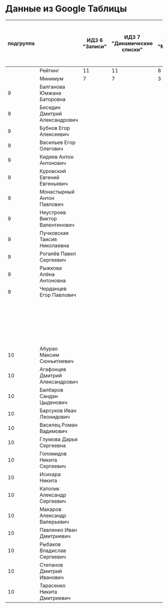 # Данные из Google Таблицы

| подгруппа |  | ИДЗ 6 "Записи" | ИДЗ 7 "Динамические списки" | ИДЗ 8 "Модули" | ИДЗ 9 "Битовые маски в С++" | ИДЗ СУММА | КР 1 | КР 2 | Коллоквиум | 25.фев | 04.мар | 11.мар | 18.мар | 25.мар | 01.апр | 08.апр | Tue Apr 15 2025 00:00:00 GMT+1000 (Vladivostok Standard Time) | Tue Apr 22 2025 00:00:00 GMT+1000 (Vladivostok Standard Time) | Tue Apr 29 2025 00:00:00 GMT+1000 (Vladivostok Standard Time) | 06.май | 13.май | 20.май | 27.май | Tue Jun 03 2025 00:00:00 GMT+1000 (Vladivostok Standard Time) | Tue Jun 10 2025 00:00:00 GMT+1000 (Vladivostok Standard Time) | Tue Jun 17 2025 00:00:00 GMT+1000 (Vladivostok Standard Time) | Tue Jun 24 2025 00:00:00 GMT+1000 (Vladivostok Standard Time) | Tue Jul 01 2025 00:00:00 GMT+1000 (Vladivostok Standard Time) | Посещения | Общие задания | Конспект | Сумма баллов |
| --- | --- | --- | --- | --- | --- | --- | --- | --- | --- | --- | --- | --- | --- | --- | --- | --- | --- | --- | --- | --- | --- | --- | --- | --- | --- | --- | --- | --- | --- | --- | --- | --- |
|  | Рейтинг | 11 | 11 | 8 | 11 | 41 | 12 | 12 | 15 |  |  |  |  |  |  |  |  |  |  |  |  |  |  |  |  |  |  |  | 4 | 12 | 4 | 100 |
|  | Минимум | 7 | 7 | 3 | 7 | 24 | 8 | 8 | 9 |  |  |  |  |  |  |  |  |  |  |  |  |  |  |  |  |  |  |  | 3 | 7 | 2 | 61 |
| 9 | Балганова Юмжана Баторовна |  |  |  |  | 0 |  |  |  | 1 | 1 | 1 | 1 | 0 |  |  |  |  |  |  |  |  |  |  |  |  |  |  | 1 |  |  | 1 |
| 9 | Беседин Дмитрий Александрович |  |  |  |  | 0 |  |  |  | 1 | 1 | 1 | 0 | 0 |  |  |  |  |  |  |  |  |  |  |  |  |  |  | 0.8 |  |  | 0.8 |
| 9 | Бубнов Егор Алексеевич |  |  |  |  | 0 |  |  |  | 1 | 1 | 1 | 1 | 1 |  |  |  |  |  |  |  |  |  |  |  |  |  |  | 1.2 |  |  | 1.2 |
| 9 | Васильев Егор Олегович |  |  |  |  | 0 |  |  |  | 1 | 1 | 1 | 0 |  |  |  |  |  |  |  |  |  |  |  |  |  |  |  | 0.8 |  |  | 0.8 |
| 9 | Кидяев Антон Антонович |  |  |  |  | 0 |  |  |  | 1 | 1 | 1 | 0 | 0 |  |  |  |  |  |  |  |  |  |  |  |  |  |  | 0.8 |  |  | 0.8 |
| 9 | Куровский Евгений Евгеньевич |  |  |  |  | 0 |  |  |  | 1 | 1 | 0 | 1 | 0 |  |  |  |  |  |  |  |  |  |  |  |  |  |  | 0.8 |  |  | 0.8 |
| 9 | Монастырный Антон Павлович |  |  |  |  | 0 |  |  |  | 1 | 1 | 1 | 1 | 1 |  |  |  |  |  |  |  |  |  |  |  |  |  |  | 1.2 |  |  | 1.2 |
| 9 | Неустроев Виктор Валентинович |  |  |  |  | 0 |  |  |  | 1 | 1 | 0 | 0 |  |  |  |  |  |  |  |  |  |  |  |  |  |  |  | 0.6 |  |  | 0.6 |
| 9 | Пучковская Таисия Николаевна |  |  |  |  | 0 |  |  |  | 1 | 1 | 1 | 1 | 1 |  |  |  |  |  |  |  |  |  |  |  |  |  |  | 1.2 |  |  | 1.2 |
| 9 | Рогалёв Павел Сергеевич |  |  |  |  | 0 |  |  |  | 1 | 1 | 0 | 0 | 0 |  |  |  |  |  |  |  |  |  |  |  |  |  |  | 0.6 |  |  | 0.6 |
| 9 | Рыжкова Алёна Антоновна |  |  |  |  | 0 |  |  |  | 1 | 1 | 1 | 1 | 1 |  |  |  |  |  |  |  |  |  |  |  |  |  |  | 1.2 |  |  | 1.2 |
| 9 | Черданцев Егор Павлович |  |  |  |  | 0 |  |  |  | 1 | 1 | 1 | 1 | 1 |  |  |  |  |  |  |  |  |  |  |  |  |  |  | 1.2 |  |  | 1.2 |
|  |  |  |  |  |  |  |  |  |  | 22.фев | 01.мар | 15.мар | 22.мар | 29.мар | 05.апр | Sat Apr 12 2025 00:00:00 GMT+1000 (Vladivostok Standard Time) | Sat Apr 19 2025 00:00:00 GMT+1000 (Vladivostok Standard Time) | Sat Apr 26 2025 00:00:00 GMT+1000 (Vladivostok Standard Time) | 03.май | 10.май | 17.май | 24.май | 31.май | Sat Jun 07 2025 00:00:00 GMT+1000 (Vladivostok Standard Time) | Sat Jun 14 2025 00:00:00 GMT+1000 (Vladivostok Standard Time) | Sat Jun 21 2025 00:00:00 GMT+1000 (Vladivostok Standard Time) | Sat Jun 28 2025 00:00:00 GMT+1000 (Vladivostok Standard Time) | Sat Jul 05 2025 00:00:00 GMT+1000 (Vladivostok Standard Time) |  |  |  |  |
| 10 | Абурао Максим Сюнъитиевич |  |  |  |  | 0 |  |  |  | 1 | 1 |  |  |  |  |  |  |  |  |  |  |  |  |  |  |  |  |  | 0.6 |  |  | 0.6 |
| 10 | Агафонцев Дмитрий Александрович |  |  |  |  | 0 |  |  |  | 1 | 1 |  |  |  |  |  |  |  |  |  |  |  |  |  |  |  |  |  | 0.6 |  |  | 0.6 |
| 10 | Балбаров Сандан Цыденович |  |  |  |  | 0 |  |  |  | 0 | 0 |  |  |  |  |  |  |  |  |  |  |  |  |  |  |  |  |  | 0.2 |  |  | 0.2 |
| 10 | Барсуков Иван Леонидович |  |  |  |  | 0 |  |  |  | 1 | 1 |  |  |  |  |  |  |  |  |  |  |  |  |  |  |  |  |  | 0.6 |  |  | 0.6 |
| 10 | Василец Роман Вадимович |  |  |  |  | 0 |  |  |  | 1 | 1 |  |  |  |  |  |  |  |  |  |  |  |  |  |  |  |  |  | 0.6 |  |  | 0.6 |
| 10 | Глумова Дарья Сергеевна |  |  |  |  | 0 |  |  |  | 1 | 1 |  |  |  |  |  |  |  |  |  |  |  |  |  |  |  |  |  | 0.6 |  |  | 0.6 |
| 10 | Голомидов Никита Сергеевич |  |  |  |  | 0 |  |  |  | 1 | 1 | 1 | 1 |  |  |  |  |  |  |  |  |  |  |  |  |  |  |  | 1 |  |  | 1 |
| 10 | Исихара Никита |  |  |  |  | 0 |  |  |  | 1 | 1 |  |  |  |  |  |  |  |  |  |  |  |  |  |  |  |  |  | 0.6 |  |  | 0.6 |
| 10 | Католик Александр Сергеевич |  |  |  |  | 0 |  |  |  | 1 | 1 |  |  |  |  |  |  |  |  |  |  |  |  |  |  |  |  |  | 0.6 |  |  | 0.6 |
| 10 | Макаров Александр Валерьевич |  |  |  |  | 0 |  |  |  | 1 | 1 |  |  |  |  |  |  |  |  |  |  |  |  |  |  |  |  |  | 0.6 |  |  | 0.6 |
| 10 | Павленко Иван Дмитриевич |  |  |  |  | 0 |  |  |  | 1 | 1 |  |  |  |  |  |  |  |  |  |  |  |  |  |  |  |  |  | 0.6 |  |  | 0.6 |
| 10 | Рыбаков Владислав Сергеевич |  |  |  |  | 0 |  |  |  | 1 | 1 |  |  |  |  |  |  |  |  |  |  |  |  |  |  |  |  |  | 0.6 |  |  | 0.6 |
| 10 | Степанов Дмитрий Иванович |  |  |  |  | 0 |  |  |  | 1 | 1 |  |  |  |  |  |  |  |  |  |  |  |  |  |  |  |  |  | 0.6 |  |  | 0.6 |
| 10 | Тарасенко Никита Дмитриевич |  |  |  |  | 0 |  |  |  | 1 | 1 |  |  |  |  |  |  |  |  |  |  |  |  |  |  |  |  |  | 0.6 |  |  | 0.6 |
